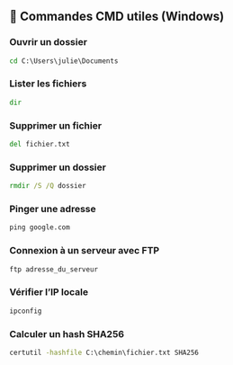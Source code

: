## 💾 Commandes CMD utiles (Windows)

### Ouvrir un dossier
```cmd
cd C:\Users\julie\Documents
```

### Lister les fichiers
```cmd
dir
```

### Supprimer un fichier
```cmd
del fichier.txt
```

### Supprimer un dossier
```cmd
rmdir /S /Q dossier
```

### Pinger une adresse
```cmd
ping google.com
```

### Connexion à un serveur avec FTP
```cmd
ftp adresse_du_serveur
```

### Vérifier l’IP locale
```cmd
ipconfig
```

### Calculer un hash SHA256
```cmd
certutil -hashfile C:\chemin\fichier.txt SHA256
```